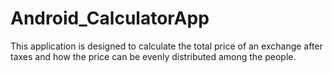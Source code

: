 # Android_CalculatorApp
This application is designed to calculate the total price of an exchange after taxes and how the price can be evenly distributed among the people.
